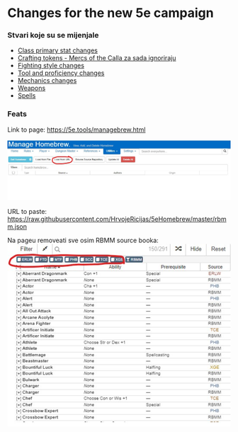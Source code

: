 # Changes for the new 5e campaign

### Stvari koje su se mijenjale
- [Class primary stat changes](https://github.com/HrvojeRicijas/5eHomebrew/blob/master/ClassPrimaryStats.pdf?raw=true) 
- [Crafting tokens - Mercs of the Calla za sada ignoriraju](https://github.com/HrvojeRicijas/5eHomebrew/blob/master/CraftingTokens.pdf?raw=true) 
- [Fighting style changes](https://github.com/HrvojeRicijas/5eHomebrew/blob/master/FightingStyles.pdf?raw=true) 
- [Tool and proficiency changes](https://github.com/HrvojeRicijas/5eHomebrew/blob/master/ToolsAndProficiencies.pdf?raw=true) 
- [Mechanics changes](https://github.com/HrvojeRicijas/5eHomebrew/blob/master/Mechanics.pdf?raw=true) 
- [Weapons](https://github.com/HrvojeRicijas/5eHomebrew/blob/master/Weapons.pdf?raw=true) 
- [Spells](https://github.com/HrvojeRicijas/5eHomebrew/blob/master/Spells.txt?raw=true) 

### Feats
Link to page:
https://5e.tools/managebrew.html

![alt text](https://github.com/HrvojeRicijas/5eHomebrew/blob/master/homebrew.jpg?raw=true)

URL to paste:
https://raw.githubusercontent.com/HrvojeRicijas/5eHomebrew/master/rbmm.json

Na pageu removeati sve osim RBMM source booka:
![alt text](https://github.com/HrvojeRicijas/5eHomebrew/blob/master/removeBooks.jpg?raw=true)